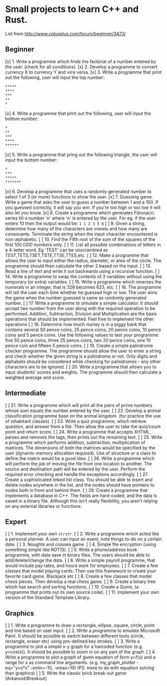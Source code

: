 # Small projects to learn C++ and Rust.

List from http://www.cplusplus.com/forum/beginner/3473/

## Beginner

[x] 1. Write a programme which finds the factorial of a number entered by the user. (check for all conditions).
[x] 2. Develop a programme to convert currency X to currency Y and vice versa.
[x] 3. Write a programme that print out the following, user will input the top number:

```
*****
****
***
**
*
```

[x] 4. Write a programme that print out the following, user will input the bottom number:

```
*
**
***
****
******
```

[x] 5. Write a programme that pring out the following triangle, the user will input the bottom number:

```
*
***
*****
*******
```

[x] 6. Develop a programme that uses a randomly generated number to select 1 of 3 (or more) functions to show the user.
[x] 7. Guessing game. Write a game that asks the user to guess a number between 1 and a 100. If you guessed correctly, it will say you win. If you're too high or too low it will also let you know.
[x] 8. Create a programme which generates Fibonacci series till a number 'n' where 'n' is entered by the user. For eg. if the user enters 10 then the output would be: `1 1 2 3 5 8`
[ ] 9. Given a string, determine how many of the characters are vowels and how many are consonants. Terminate the string when the input character encountered is non-alphabetic.
[ ] 10. Find the Fifth root of the sum of the squares of the first 100 ODD numbers only.
[ ] 11. List all possible combinations of letters in a 4-letter word. Eg 'TEST' can be unscrambled as TEST,TETS,TSET,TSTE,TTSE,TTES,etc.
[ ] 12. Make a programme that allows the user to input either the radius, diameter, or area of the circle. The programme should then calculate the other 2 based on the input.
[ ] 13. Read a line of text and write it out backwards using a recursive function.
[ ] 14. Write a programme to swap the contents of 3 variables without using the temporary (or extra) variables.
[ ] 15. Write a programme which reverses the numerals in an integer, that is 326 becomes 623, etc.
[ ] 16. The programme will tell the user each time whether he guessed high or low. The user wins the game when the number guessed is same as randomly generated number.
[ ] 17. Write a programme to simulate a simple calculator. It should accept two number from the user along with the required operation to be performed. Addition, Subtraction, Division and Multiplication are the basic operations that should be implemented. Feel free to implement the other operations
[ ] 18. Determine how much money is in a piggy bank that contains several 50 pence coins, 25 pence coins, 20 pence coins, 10 pence coins and 5 pence coins. Use the following values to test your programme: five 50 pence coins, three 25 pence coins, two 20 pence coins, one 10 pence coin and fifteen 5 pence coins.
[ ] 19. Create a simple palindrome checker programme. The programme should allow the user to enter a string and check whether the given string is a palindrome or not. Only digits and alphabets should be considered while checking for palindromes - any other characters are to be ignored.
[ ] 20. Write a programme that allows you to input students' scores and weights. The programme should then calculate a weighted average and score.

## Intermediate

[ ] 21. Write a programme which will print all the pairs of prime numbers whose sum equals the number entered by the user.
[ ] 22. Develop a animal classification programme base on the animal kingdom. (for practice the use of inhabitant classes).
[ ] 23. Write a quiz programme, which retrieve question, and answer from a file. Then allow the user to take the quiz/count point and return score.
[ ] 24. Write a programme that accepts XHTML, parses and removes the tags, then prints out the remaining text.
[ ] 25. Write a programme which performs addition, subtraction, multiplication of matrices. The dimensions of both the matrices would be specified by the user (dynamic memory allocation required). Use of structure or a class to define the matrix would be a good idea.
[ ] 26. Write a programme which will perform the job of moving the file from one location to another. The source and destination path will be entered by the user. Perform the required error checking and handle the exceptions accordingly.
[ ] 27. Create a sophisticated linked list class. You should be able to insert and delete nodes anywhere in the list, and the nodes should have pointers to nodes both in front and behind them.
[ ] 28. Create a programme that implements a database in C++. The fields are hard-coded, and the data is saved in a binary file. Although this isn't really flexibility, you aren't relying on any external libraries or functions.

## Expert

[ ] 1. Implement your own `strstr`.
[ ] 2. Write a programme which acted like a personal planner. A user can input an event, note things to-do on a certain date.
[ ] 3. Noughts and crosses game.
[ ] 4. Simple file encryption (using something simple like ROT13).
[ ] 5. Write a phone/address book programme, with data save in binary files. The users should be able to add/delete/change the data.
[ ] 6. Write a simple payroll programme, that would include pay rates, and hours work for employees.
[ ] 7. Create a few classes that model playing cards. Then use this framework to create your favorite card game. Blackjack etc
[ ] 8. Create a few classes that model chess pieces. Then develop a real chess game.
[ ] 9. Create a binary tree which has search and sorting functions.
[ ] 10. Create a Quine, (a programme that prints out its own source code).
[ ] 11. Implement your own version of the Standard Template Library.

## Graphics

[ ] 1. Write a programme to draw a rectangle, ellipse, square, circle, point and line based on user input.
[ ] 2. Write a programme to emulate Microsoft Paint. It should be possible to switch between different tools (circle, rectangle, eraser etc) using pre-defined key strokes.
[ ] 3. Write a programme to plot a simple x-y graph for a harcoded function (e.g. y=cos(x)). It should be possible to zoom in on any part of the graph.
[ ] 4. Write a programme to plot a graph of given equation of form y=f(x) and a range for x as command line arguments. (e.g. my_graph_plotter -eq="y=x*x" -xmin=-10, -xmax=10) (PS: more to do with equation solving than graphics)
[ ] 5. Write the classic brick break-out game (Arkanoid/Breakout)